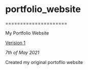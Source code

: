 # portfolio_website
=====================

My Portfolio Website

[Verision 1](https://sdowney1999.github.io/portfolio_site/index.html)

*7th of May 2021*

Created my original portoflio website

